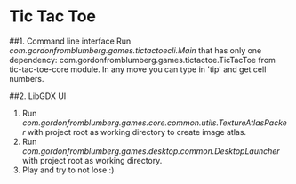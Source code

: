 # Tic Tac Toe

##1. Command line interface
Run _com.gordonfromblumberg.games.tictactoecli.Main_ that has only one dependency: com.gordonfromblumberg.games.tictactoe.TicTacToe from tic-tac-toe-core module. In any move you can type in 'tip' and get cell numbers.

##2. LibGDX UI
1. Run _com.gordonfromblumberg.games.core.common.utils.TextureAtlasPacker_ with project root as working directory to create image atlas.
2. Run _com.gordonfromblumberg.games.desktop.common.DesktopLauncher_ with project root as working directory.
3. Play and try to not lose :)
